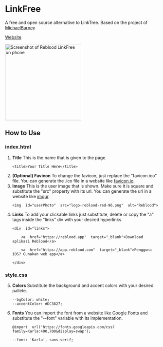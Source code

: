 # LinkFree

A free and open source alternative to LinkTree. Based on the project of [MichaelBarney](https://github.com/MichaelBarney/LinkFree)

[Website](https://reblood-link.web.app/)

<img src="https://firebasestorage.googleapis.com/v0/b/reblood-d3002.appspot.com/o/images%2Flink%2FReblood-LinkFree.png?alt=media&token=3f5859d9-bf45-4314-8869-9dca00d62381" alt="Screenshot of Reblood LinkFree on phone" width="250px">

## How to Use
### index.html
 1. **Title**
    This is the name that is given to the page.
	   ```
	   <title>Your Title Here</title>
	   ```
 2. **(Optional) Favicon** 
	To change the favicon, just replace the "favicon.ico" file. You can generate the .ico file in a website like [favicon.io](https://favicon.io/).
 3. **Image**
	 This is the user image that is shown. Make sure it is square and substitute the "src" property with its url. You can generate the url in a website like [imgur](https://imgur.com/).
	```
	<img  id="userPhoto"  src="logo-reblood-red-96.png"  alt="Reblood">
	```
 4. **Links**
 To add your clickable links just substitute, delete or copy the "a" tags inside the "links" div with your desired hyperlinks.
	```
	<div  id="links">

		<a  href="https://reblood.app"  target="_blank">Download aplikasi Reblood</a>

		<a  href="https://app.reblood.com"  target="_blank">Pengguna iOS? Gunakan web app</a>

	</div>
	```
### style.css
 5. **Colors**
	 Substitute the background and accent colors with your desired pallete.
	 ```
	 --bgColor: white;
	--accentColor: #DC3827;
	 ```
 6. **Fonts**
	 You can import the font from a website like [Google Fonts](https://fonts.google.com/) and substitute the "--font" variable with its implementation.
	 ```
	 @import  url('https://fonts.googleapis.com/css?family=Karla:400,700&display=swap');
	 
	 --font: 'Karla', sans-serif;
	 ```

